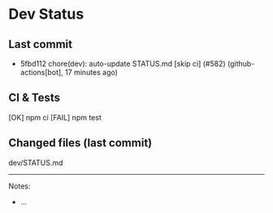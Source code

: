 # Dev Status

## Last commit
- 5fbd112 chore(dev): auto-update STATUS.md [skip ci] (#582) (github-actions[bot], 17 minutes ago)
## CI & Tests
[OK] npm ci
[FAIL] npm test

## Changed files (last commit)
dev/STATUS.md

---
Notes:
- ...

